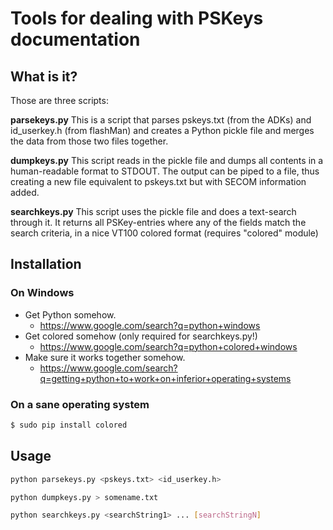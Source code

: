 # Tools for dealing with PSKeys documentation

## What is it?

Those are three scripts:

**parsekeys.py**
This is a script that parses pskeys.txt (from the ADKs) and id_userkey.h (from flashMan) and creates
a Python pickle file and merges the data from those two files together.

**dumpkeys.py**
This script reads in the pickle file and dumps all contents in a human-readable format to STDOUT.
The output can be piped to a file, thus creating a new file equivalent to pskeys.txt but with
SECOM information added.

**searchkeys.py**
This script uses the pickle file and does a text-search through it. It returns all PSKey-entries where any
of the fields match the search criteria, in a nice VT100 colored format (requires "colored" module)

## Installation

### On Windows

* Get Python somehow.
  * https://www.google.com/search?q=python+windows
* Get colored somehow (only required for searchkeys.py!)
  * https://www.google.com/search?q=python+colored+windows
* Make sure it works together somehow.
  * https://www.google.com/search?q=getting+python+to+work+on+inferior+operating+systems


### On a sane operating system
```bash
$ sudo pip install colored
```

## Usage

```bash
python parsekeys.py <pskeys.txt> <id_userkey.h>
```

```bash
python dumpkeys.py > somename.txt
```

```bash
python searchkeys.py <searchString1> ... [searchStringN]
```

